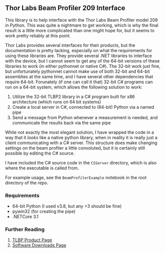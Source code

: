 ## Thor Labs Beam Profiler 209 Interface

This library is to help interface with the Thor Labs Beam Profiler model 209 in Python. This was quite a nightmare to get working, which is why the final result is a little more complicated than one might hope for, but it seems to work pretty reliably at this point.

Thor Labs provides several interfaces for their products, but the documentation is pretty lacking, especially on what the requirements for using these libraries are. They provide several .NET libraries to interface with the device, but I cannot seem to get any of the 64-bit versions of these libraries to work (in either pythonnet or native C#). The 32-bit work just fine, but unfortunately pythonnet cannot make use of both 32-bit and 64-bit assemblies at the same time, and I have several other dependencies that require 64-bit. Forunately (if one can call it that) 32-bit C# programs can run on a 64-bit system, which allows the following solution to work:

1. Utilize the 32-bit TLBP2 library in a C# program built for x86 architecture (which runs on 64 bit systems)
2. Create a local server in C#, connected to (64-bit) Python via a named pipe
3. Send a message from Python whenever a measurement is needed, and communicate the results back via the same pipe

While not exactly the most elegant solution, I have wrapped the code in a way that it *looks* like a native python library, when in reality it is really just a client communicating with a C# server. This structure does make changing settings on the beam profiler a little convoluted, but it is certainly still possible by editing the C# source.

I have included the C# source code in the `CSServer` directory, which is also where the executable is called from.

For example usage, see the `BeamProfilerExample` notebook in the root directory of the repo.

### Requirements

- 64-bit Python (I used v3.8, but any >3 should be fine)
- pywin32 (for creating the pipe)
- .NETCore 3.1

### Further Reading

1. [TLBP Product Page](https://www.thorlabs.com/newgrouppage9.cfm?objectgroup_id=804)
2. [Software Downloads Page](https://www.thorlabs.com/software_pages/ViewSoftwarePage.cfm?Code=Beam)
